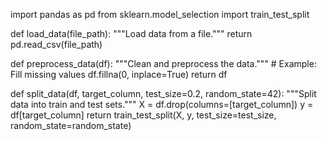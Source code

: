 import pandas as pd
from sklearn.model_selection import train_test_split

def load_data(file_path):
    """Load data from a file."""
    return pd.read_csv(file_path)

def preprocess_data(df):
    """Clean and preprocess the data."""
    # Example: Fill missing values
    df.fillna(0, inplace=True)
    return df

def split_data(df, target_column, test_size=0.2, random_state=42):
    """Split data into train and test sets."""
    X = df.drop(columns=[target_column])
    y = df[target_column]
    return train_test_split(X, y, test_size=test_size, random_state=random_state)
